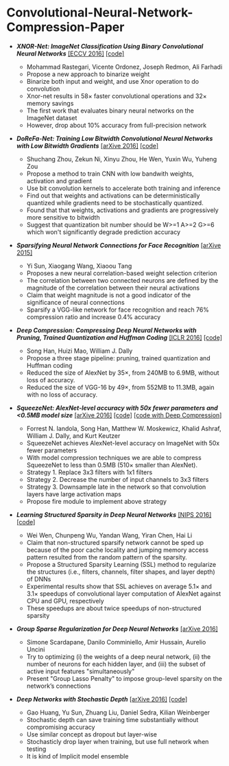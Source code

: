 # Convolutional-Neural-Network-Compression-Paper

- ***XNOR-Net: ImageNet Classification Using Binary
Convolutional Neural Networks*** [[ECCV 2016]](https://arxiv.org/pdf/1603.05279v4.pdf)  [[code]](https://github.com/allenai/XNOR-Net)
  - Mohammad Rastegari, Vicente Ordonez, Joseph Redmon, Ali Farhadi
  - Propose a new approach to binarize weight
  - Binarize both input and weight, and use Xnor operation to do convolution
  - Xnor-net results in 58× faster convolutional operations and 32× memory savings
  - The first work that evaluates binary neural networks on the ImageNet dataset
  - However, drop about 10% accuracy from full-precision network


- ***DoReFa-Net: Training Low Bitwidth Convolutional Neural Networks with Low Bitwidth Gradients*** [[arXive 2016]](http://arxiv.org/pdf/1606.06160v2.pdf)  [[code]](https://github.com/ppwwyyxx/tensorpack/tree/master/examples/DoReFa-Net)
  - Shuchang Zhou, Zekun Ni, Xinyu Zhou, He Wen, Yuxin Wu, Yuheng Zou
  - Propose a method to train CNN with low bandwith weights, activation and gradient
  - Use bit convolution kernels to accelerate both training and inference
  - Find out that weights and activations can be deterministically quantized while gradients need to be stochastically quantized.
  - Found that that weights, activations and gradients are progressively more sensitive to bitwidth
  - Suggest that quantization bit number should be W>=1 A>=2 G>=6 which won't significantly degrade prediction accuracy

- ***Sparsifying Neural Network Connections for Face Recognition*** [[arXive 2015]](https://arxiv.org/pdf/1512.01891v1.pdf)
  - Yi Sun, Xiaogang Wang, Xiaoou Tang
  - Proposes a new neural correlation-based weight selection
criterion
  - The correlation between two connected neurons are defined by the magnitude of the correlation between their neural activations
  - Claim that weight magnitude is not a good indicator of the significance
of neural connections
  - Sparsify a VGG-like network for face recognition and reach 76% compression ratio and increase 0.4% accuracy 

- ***Deep Compression: Compressing Deep Neural Networks with Pruning, Trained Quantization and Huffman Coding*** [[ICLR 2016]](https://arxiv.org/pdf/1510.00149v5.pdf) [[code]](https://github.com/songhan/Deep-Compression-AlexNet)
  - Song Han, Huizi Mao, William J. Dally
  -  Propose a three stage pipeline: pruning, trained quantization and Huffman coding
  -  Reduced the size of AlexNet by 35×, from 240MB to 6.9MB, without loss of accuracy. 
  -  Reduced the size of VGG-16 by 49×, from 552MB to 11.3MB, again with no loss of accuracy. 
- ***SqueezeNet: AlexNet-level accuracy with 50x fewer parameters and <0.5MB model size*** [[arXive 2016]](https://arxiv.org/pdf/1602.07360v3.pdf) [[code]](https://github.com/DeepScale/SqueezeNet) [[code with Deep Compression]](https://github.com/songhan/SqueezeNet-Deep-Compression) 
  - Forrest N. Iandola, Song Han, Matthew W. Moskewicz, Khalid Ashraf, William J. Dally, and Kurt Keutzer 
  -  SqueezeNet achieves AlexNet-level accuracy on ImageNet with 50x fewer parameters
  -  With model compression techniques we are able to compress SqueezeNet to less than 0.5MB (510× smaller than AlexNet).
  -  Strategy 1. Replace 3x3 filters with 1x1 filters
  -  Strategy 2. Decrease the number of input channels to 3x3 filters
  - Strategy 3. Downsample late in the network so that convolution layers have large activation maps
  - Propose fire module to implement above strategy

- ***Learning Structured Sparsity in Deep Neural Networks*** [[NIPS 2016]](http://arxiv.org/pdf/1608.03665v3.pdf) [[code]](https://github.com/wenwei202/caffe/tree/scnn)
  - Wei Wen, Chunpeng Wu, Yandan Wang, Yiran Chen, Hai Li
  - Claim that non-structured sparsify network cannot be sped up because of the poor cache locality and jumping memory access pattern resulted from the random pattern of the sparsity.
  - Propose a Structured Sparsity Learning (SSL) method to regularize the structures (i.e., filters, channels, filter shapes, and layer depth) of DNNs
  -  Experimental results show that SSL achieves on average 5.1× and 3.1× speedups of convolutional layer computation of AlexNet against CPU and GPU, respectively
  -  These speedups are about twice speedups of non-structured sparsity

- ***Group Sparse Regularization for Deep Neural Networks*** [[arXive 2016]](https://arxiv.org/pdf/1607.00485.pdf)
  - Simone Scardapane, Danilo Comminiello, Amir Hussain, Aurelio Uncini
  - Try to optimizing (i) the weights of a deep neural network, (ii) the number of neurons for each hidden layer, and (iii) the subset of active input features "simultaneously"
  - Present "Group Lasso Penalty" to impose group-level sparsity on the network’s connections

- ***Deep Networks with Stochastic Depth*** [[arXive 2016]](https://arxiv.org/pdf/1603.09382v2.pdf) [[code]](https://github.com/yueatsprograms/Stochastic_Depth)
  - Gao Huang, Yu Sun, Zhuang Liu, Daniel Sedra, Kilian Weinberger
  - Stochastic depth can save training time substantially without compromising accuracy
  - Use similar concept as dropout but layer-wise
  - Stochasticly drop layer when training, but use full network when testing
  - It is kind of Implicit model ensemble


